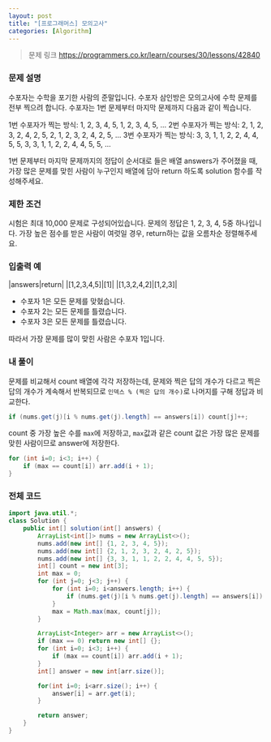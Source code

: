 ```yaml
---
layout: post
title: "[프로그래머스] 모의고사"
categories: [Algorithm]
---
```


> 문제 링크
> <https://programmers.co.kr/learn/courses/30/lessons/42840>

### 문제 설명

수포자는 수학을 포기한 사람의 준말입니다. 수포자 삼인방은 모의고사에 수학 문제를 전부 찍으려 합니다. 수포자는 1번 문제부터 마지막 문제까지 다음과 같이 찍습니다.

1번 수포자가 찍는 방식: 1, 2, 3, 4, 5, 1, 2, 3, 4, 5, ...
2번 수포자가 찍는 방식: 2, 1, 2, 3, 2, 4, 2, 5, 2, 1, 2, 3, 2, 4, 2, 5, ...
3번 수포자가 찍는 방식: 3, 3, 1, 1, 2, 2, 4, 4, 5, 5, 3, 3, 1, 1, 2, 2, 4, 4, 5, 5, ...

1번 문제부터 마지막 문제까지의 정답이 순서대로 들은 배열 answers가 주어졌을 때, 가장 많은 문제를 맞힌 사람이 누구인지 배열에 담아 return 하도록 solution 함수를 작성해주세요.

### 제한 조건

시험은 최대 10,000 문제로 구성되어있습니다.
문제의 정답은 1, 2, 3, 4, 5중 하나입니다.
가장 높은 점수를 받은 사람이 여럿일 경우, return하는 값을 오름차순 정렬해주세요.

### 입출력 예

|answers|return|
|[1,2,3,4,5]|[1]|
|[1,3,2,4,2]|[1,2,3]|

- 수포자 1은 모든 문제를 맞혔습니다.
- 수포자 2는 모든 문제를 틀렸습니다.
- 수포자 3은 모든 문제를 틀렸습니다.

따라서 가장 문제를 많이 맞힌 사람은 수포자 1입니다.

### 내 풀이

문제를 비교해서 count 배열에 각각 저장하는데, 문제와 찍은 답의 개수가 다르고 찍은 답의 개수가 계속해서 반복되므로 `인덱스 % (찍은 답의 개수)`로 나머지를 구해 정답과 비교한다.

```java
if (nums.get(j)[i % nums.get(j).length] == answers[i]) count[j]++;
```

count 중 가장 높은 수를 `max`에 저장하고, `max`값과 같은 count 값은 가장 많은 문제를 맞힌 사람이므로 answer에 저장한다.

```java
for (int i=0; i<3; i++) {
    if (max == count[i]) arr.add(i + 1);
}
```

### 전체 코드

```java
import java.util.*;
class Solution {
    public int[] solution(int[] answers) {
        ArrayList<int[]> nums = new ArrayList<>();
        nums.add(new int[] {1, 2, 3, 4, 5});
        nums.add(new int[] {2, 1, 2, 3, 2, 4, 2, 5});
        nums.add(new int[] {3, 3, 1, 1, 2, 2, 4, 4, 5, 5});
        int[] count = new int[3];
        int max = 0;
        for (int j=0; j<3; j++) {
            for (int i=0; i<answers.length; i++) {
                if (nums.get(j)[i % nums.get(j).length] == answers[i]) count[j]++;
            }
            max = Math.max(max, count[j]);
        }

        ArrayList<Integer> arr = new ArrayList<>();
        if (max == 0) return new int[] {};
        for (int i=0; i<3; i++) {
            if (max == count[i]) arr.add(i + 1);
        }
        int[] answer = new int[arr.size()];

        for(int i=0; i<arr.size(); i++) {
            answer[i] = arr.get(i);
        }

        return answer;
    }
}
```